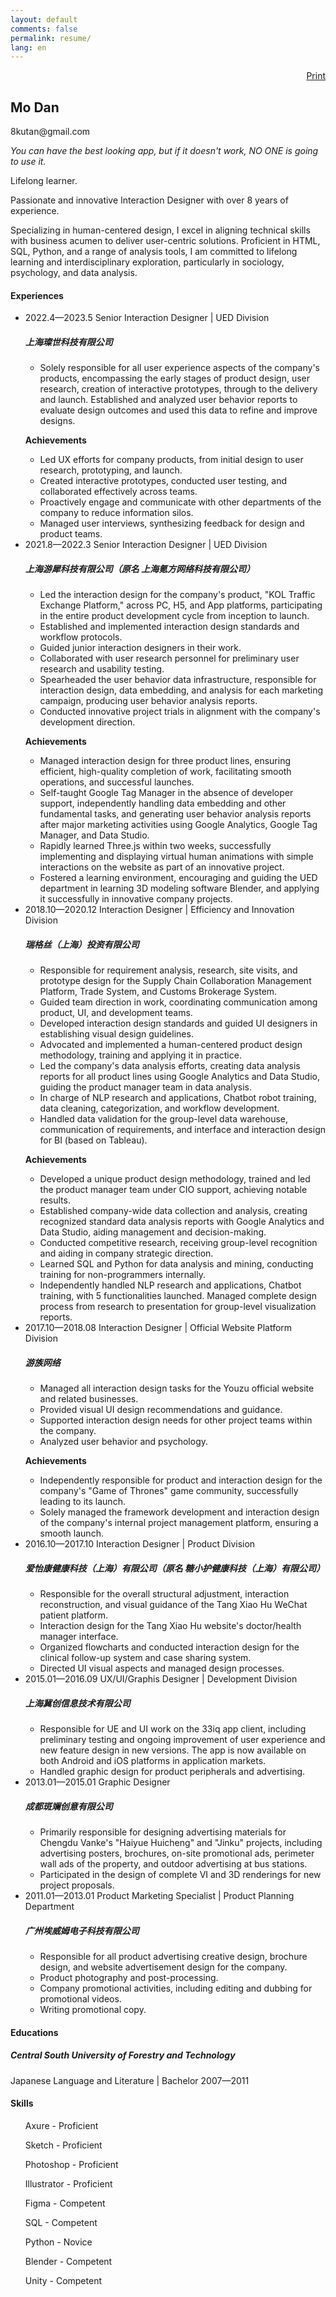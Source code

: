 ```yaml
---
layout: default
comments: false
permalink: resume/
lang: en
---
```

<div class="resume" align="right">
    <a class="btn btn-dark" href="javascript:printme()" rel="external nofollow" target="_self">Print</a>
</div>
<div id="print">
    <div class="col-lg-8 mx-auto">
        <h2>Mo Dan</h2>
        <p>8kutan@gmail.com </p>
        <div class="area">
            <p><i>You can have the best looking app, but if it doesn't work, NO ONE is going to use it. </i></p>
            <p>Lifelong learner.</p>
            <p>Passionate and innovative Interaction Designer with over 8 years of experience.</p>
            <p>Specializing in human-centered design, I excel in aligning technical skills with business acumen to deliver user-centric solutions. Proficient in HTML, SQL, Python, and a range of analysis tools, I am committed to lifelong learning and interdisciplinary exploration, particularly in sociology, psychology, and data analysis.</p>
        </div>
        <div class="area">
        <h4>Experiences</h4>
        <ul class="timeline">
            <li class="timeline-item">
                <div class="timeline-info">
                    <span>2022.4—2023.5  Senior Interaction Designer | UED Division</span>
                </div>
                <div class="timeline-marker"></div>
                <div class="timeline-content">
                    <h5 class="timeline-title">上海璨世科技有限公司</h5>
                    <ul>
                        <li>Solely responsible for all user experience aspects of the company's products, encompassing the early stages of product design, user research, creation of interactive prototypes, through to the delivery and launch. Established and analyzed user behavior reports to evaluate design outcomes and used this data to refine and improve designs.</li>
                    </ul>
                    <p><b>Achievements</b></p>
                    <ul>
                        <li>Led UX efforts for company products, from initial design to user research, prototyping, and launch.</li>
                        <li>Created interactive prototypes, conducted user testing, and collaborated effectively across teams.</li>
                        <li>Proactively engage and communicate with other departments of the company to reduce information silos.</li>
                        <li>Managed user interviews, synthesizing feedback for design and product teams.</li>
                    </ul>
                </div>
            </li>
            <li class="timeline-item">
                <div class="timeline-info">
                    <span>2021.8—2022.3  Senior Interaction Designer | UED Division</span>
                </div>
                <div class="timeline-marker"></div>
                <div class="timeline-content">
                    <h5 class="timeline-title">上海游犀科技有限公司（原名 上海氪方网络科技有限公司）</h5>
                    <ul>
                        <li>Led the interaction design for the company's product, "KOL Traffic Exchange Platform," across PC, H5, and App platforms, participating in the entire product development cycle from inception to launch.</li>
                        <li>Established and implemented interaction design standards and workflow protocols.</li>
                        <li>Guided junior interaction designers in their work.</li>
                        <li>Collaborated with user research personnel for preliminary user research and usability testing.</li>
                        <li>Spearheaded the user behavior data infrastructure, responsible for interaction design, data embedding, and analysis for each marketing campaign, producing user behavior analysis reports.</li>
                        <li>Conducted innovative project trials in alignment with the company's development direction.</li>
                    </ul>
                    <p><b>Achievements</b></p>
                    <ul>
                        <li>Managed interaction design for three product lines, ensuring efficient, high-quality completion of work, facilitating smooth operations, and successful launches.</li>
                        <li>Self-taught Google Tag Manager in the absence of developer support, independently handling data embedding and other fundamental tasks, and generating user behavior analysis reports after major marketing activities using Google Analytics, Google Tag Manager, and Data Studio.</li>
                        <li>Rapidly learned Three.js within two weeks, successfully implementing and displaying virtual human animations with simple interactions on the website as part of an innovative project.</li>
                        <li>Fostered a learning environment, encouraging and guiding the UED department in learning 3D modeling software Blender, and applying it successfully in innovative company projects.</li>
                    </ul>
                </div>
            </li>
            <li class="timeline-item">
                <div class="timeline-info">
                    <span>2018.10—2020.12  Interaction Designer | Efficiency and Innovation Division</span>
                </div>
                <div class="timeline-marker"></div>
                <div class="timeline-content">
                    <h5 class="timeline-title">瑞格丝（上海）投资有限公司</h5>
                    <ul>
                        <li>Responsible for requirement analysis, research, site visits, and prototype design for the Supply Chain Collaboration Management Platform, Trade System, and Customs Brokerage System.</li>
                        <li>Guided team direction in work, coordinating communication among product, UI, and development teams.</li>
                        <li>Developed interaction design standards and guided UI designers in establishing visual design guidelines. </li>
                        <li>Advocated and implemented a human-centered product design methodology, training and applying it in practice.</li>
                        <li>Led the company's data analysis efforts, creating data analysis reports for all product lines using Google Analytics and Data Studio, guiding the product manager team in data analysis.</li>
                        <li>In charge of NLP research and applications, Chatbot robot training, data cleaning, categorization, and workflow development.</li>
                        <li>Handled data validation for the group-level data warehouse, communication of requirements, and interface and interaction design for BI (based on Tableau).</li>
                    </ul>
                    <p><b>Achievements</b></p>
                    <ul>
                        <li>Developed a unique product design methodology, trained and led the product manager team under CIO support, achieving notable results.</li>
                        <li>Established company-wide data collection and analysis, creating recognized standard data analysis reports with Google Analytics and Data Studio, aiding management and decision-making.</li>
                        <li>Conducted competitive research, receiving group-level recognition and aiding in company strategic direction.</li>
                        <li>Learned SQL and Python for data analysis and mining, conducting training for non-programmers internally.</li>
                        <li>Independently handled NLP research and applications, Chatbot training, with 5 functionalities launched. Managed complete design process from research to presentation for group-level visualization reports.</li>
                    </ul>
                </div>
            </li>
            <li class="timeline-item">
                <div class="timeline-info">
                    <span>2017.10—2018.08 Interaction Designer | Official Website Platform Division</span>
                </div>
                <div class="timeline-marker"></div>
                <div class="timeline-content">
                    <h5 class="timeline-title">游族网络</h5>
                    <ul>
                        <li>Managed all interaction design tasks for the Youzu official website and related businesses.</li>
                        <li>Provided visual UI design recommendations and guidance.</li>
                        <li>Supported interaction design needs for other project teams within the company.</li>
                        <li>Analyzed user behavior and psychology.</li>
                    </ul>
                    <p><b>Achievements</b></p>
                    <ul>
                        <li>Independently responsible for product and interaction design for the company's "Game of Thrones" game community, successfully leading to its launch.</li>
                        <li>Solely managed the framework development and interaction design of the company's internal project management platform, ensuring a smooth launch.</li>
                    </ul>
                </div>
            </li>
            <li class="timeline-item">
                <div class="timeline-info">
                    <span>2016.10—2017.10 Interaction Designer | Product Division</span>
                </div>
                <div class="timeline-marker"></div>
                <div class="timeline-content">
                    <h5 class="timeline-title">爱怡康健康科技（上海）有限公司（原名 糖小护健康科技（上海）有限公司）</h5>
                    <ul>
                        <li>Responsible for the overall structural adjustment, interaction reconstruction, and visual guidance of the Tang Xiao Hu WeChat patient platform.</li>
                        <li>Interaction design for the Tang Xiao Hu website's doctor/health manager interface.</li>
                        <li>Organized flowcharts and conducted interaction design for the clinical follow-up system and case sharing system.</li>
                        <li>Directed UI visual aspects and managed design processes.</li>
                    </ul>
                </div>
            </li>
            <li class="timeline-item">
                <div class="timeline-info">
                    <span>2015.01—2016.09 UX/UI/Graphis Designer | Development Division</span>
                </div>
                <div class="timeline-marker"></div>
                <div class="timeline-content">
                    <h5 class="timeline-title">上海冀创信息技术有限公司</h5>
                    <ul>
                        <li>Responsible for UE and UI work on the 33iq app client, including preliminary testing and ongoing improvement of user experience and new feature design in new versions. The app is now available on both Android and iOS platforms in application markets.</li>
                        <li>Handled graphic design for product peripherals and advertising.</li>
                    </ul>
                </div>
            </li>
            <li class="timeline-item">
                <div class="timeline-info">
                    <span>2013.01—2015.01 Graphic Designer</span>
                </div>
                <div class="timeline-marker"></div>
                <div class="timeline-content">
                    <h5 class="timeline-title">成都斑斓创意有限公司</h5>
                    <ul>
                        <li>Primarily responsible for designing advertising materials for Chengdu Vanke's "Haiyue Huicheng" and "Jinku" projects, including advertising posters, brochures, on-site promotional ads, perimeter wall ads of the property, and outdoor advertising at bus stations.</li>
                        <li>Participated in the design of complete VI and 3D renderings for new project proposals.</li>
                    </ul>
                </div>
            </li>
            <li class="timeline-item">
                <div class="timeline-info">
                    <span>2011.01—2013.01 Product Marketing Specialist | Product Planning Department</span>
                </div>
                <div class="timeline-marker"></div>
                <div class="timeline-content">
                    <h5 class="timeline-title">广州埃威姆电子科技有限公司</h5>
                    <ul>
                        <li>Responsible for all product advertising creative design, brochure design, and website advertisement design for the company.</li>
                        <li>Product photography and post-processing.</li>
                        <li>Company promotional activities, including editing and dubbing for promotional videos.</li>
                        <li>Writing promotional copy.</li>
                    </ul>
                </div>
            </li>
        </ul>
        </div>
        <div class="area">
            <h4>Educations</h4>
            <h5>Central South University of Forestry and Technology</h5>
            <p>Japanese Language and Literature | Bachelor 2007—2011</p>
        </div>
        <div class="area">
            <h4>Skills</h4>
            <ul>
                <p>Axure - Proficient</p>
                <p>Sketch - Proficient</p>
                <p>Photoshop - Proficient</p>
                <p>Illustrator - Proficient</p>
                <p>Figma - Competent</p>
                <p>SQL - Competent</p>
                <p>Python - Novice</p>
                <p>Blender - Competent</p>
                <p>Unity - Competent</p>
            </ul>
        </div>
    </div>
</div>
<script type="text/javascript">
function printme() {
    document.body.innerHTML = document.getElementById('print').innerHTML;
    window.print();
  	location.reload();
}
</script>
